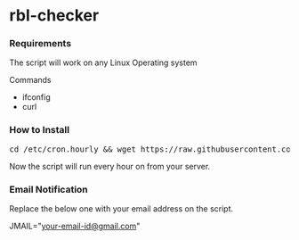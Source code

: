 # rbl-checker

### Requirements
The script will work on any Linux Operating system

Commands
* ifconfig
* curl

### How to Install
<pre>cd /etc/cron.hourly && wget https://raw.githubusercontent.com/nixjobin/rbl-checker/master/nixhive-rblchecker.sh -O nixhive-rblchecker.sh && chmod +x nixhive-rblchecker.sh </pre>

Now the script will run every hour on from your server.

### Email Notification

Replace the below one with your email address on the script.

JMAIL="your-email-id@gmail.com"

